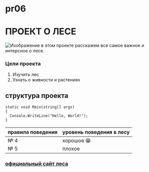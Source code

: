# pr06
#   ПРОЕКТ О ЛЕСЕ
![Изображение](https://yandex.ru/images/search?family=yes&img_url=https%3A%2F%2Fcdn.businessinsider.es%2Fsites%2Fnavi.axelspringer.es%2Fpublic%2Fmedia%2Fimage%2F2020%2F11%2Farboles-2122577.jpg%3Ftf%3D3840x&lr=47&pos=0&rpt=simage&text=%D1%84%D0%BE%D1%82%D0%BE%20%D0%BB%D0%B5%D1%81%D0%B0)
в этом проекте расскажем все самое важное и интерсное о лесе.

### Цели проекта

1. Изучить лес
2. Узнать о живности и растениях



## структура проекта

```
static void Main(string[] args)
{
  Console.WriteLine("Hello, World!");
}
```

| правила поведения|уровень поведения в лесу|
| -------------    | ------------- |
| № 4                |     хорошое  😁|
| № 5                |     плохое  |


### [официальный сайт леса](https://rosleshoz.gov.ru/)
